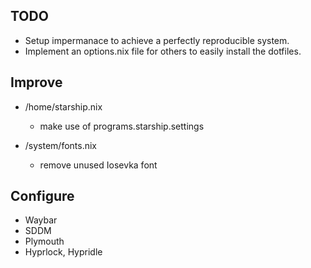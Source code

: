 ## TODO
- Setup impermanace to achieve a perfectly reproducible system.
- Implement an options.nix file for others to easily install the dotfiles.

## Improve

- /home/starship.nix
    * make use of programs.starship.settings

- /system/fonts.nix
    * remove unused Iosevka font

## Configure
- Waybar 
- SDDM
- Plymouth
- Hyprlock, Hypridle
